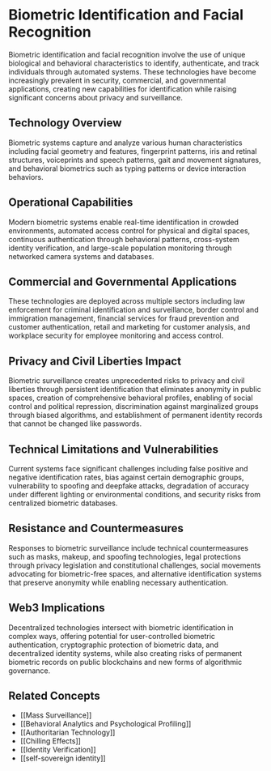 # Biometric Identification and Facial Recognition

Biometric identification and facial recognition involve the use of unique biological and behavioral characteristics to identify, authenticate, and track individuals through automated systems. These technologies have become increasingly prevalent in security, commercial, and governmental applications, creating new capabilities for identification while raising significant concerns about privacy and surveillance.

## Technology Overview

Biometric systems capture and analyze various human characteristics including facial geometry and features, fingerprint patterns, iris and retinal structures, voiceprints and speech patterns, gait and movement signatures, and behavioral biometrics such as typing patterns or device interaction behaviors.

## Operational Capabilities

Modern biometric systems enable real-time identification in crowded environments, automated access control for physical and digital spaces, continuous authentication through behavioral patterns, cross-system identity verification, and large-scale population monitoring through networked camera systems and databases.

## Commercial and Governmental Applications

These technologies are deployed across multiple sectors including law enforcement for criminal identification and surveillance, border control and immigration management, financial services for fraud prevention and customer authentication, retail and marketing for customer analysis, and workplace security for employee monitoring and access control.

## Privacy and Civil Liberties Impact

Biometric surveillance creates unprecedented risks to privacy and civil liberties through persistent identification that eliminates anonymity in public spaces, creation of comprehensive behavioral profiles, enabling of social control and political repression, discrimination against marginalized groups through biased algorithms, and establishment of permanent identity records that cannot be changed like passwords.

## Technical Limitations and Vulnerabilities

Current systems face significant challenges including false positive and negative identification rates, bias against certain demographic groups, vulnerability to spoofing and deepfake attacks, degradation of accuracy under different lighting or environmental conditions, and security risks from centralized biometric databases.

## Resistance and Countermeasures

Responses to biometric surveillance include technical countermeasures such as masks, makeup, and spoofing technologies, legal protections through privacy legislation and constitutional challenges, social movements advocating for biometric-free spaces, and alternative identification systems that preserve anonymity while enabling necessary authentication.

## Web3 Implications

Decentralized technologies intersect with biometric identification in complex ways, offering potential for user-controlled biometric authentication, cryptographic protection of biometric data, and decentralized identity systems, while also creating risks of permanent biometric records on public blockchains and new forms of algorithmic governance.

## Related Concepts

- [[Mass Surveillance]]
- [[Behavioral Analytics and Psychological Profiling]]
- [[Authoritarian Technology]]
- [[Chilling Effects]]
- [[Identity Verification]]
- [[self-sovereign identity]]
